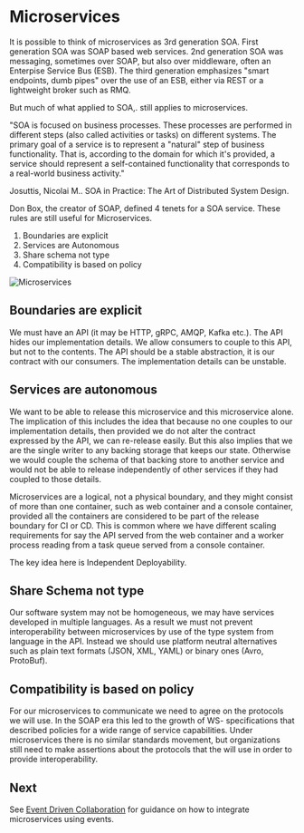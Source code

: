 # Microservices

It is possible to think of microservices as 3rd generation SOA. First
generation SOA was SOAP based web services. 2nd generation SOA was
messaging, sometimes over SOAP, but also over middleware, often an
Enterpise Service Bus (ESB). The third generation emphasizes \"smart
endpoints, dumb pipes\" over the use of an ESB, either via REST or a
lightweight broker such as RMQ.

But much of what applied to SOA,. still applies to microservices.

\"SOA is focused on business processes. These processes are performed in
different steps (also called activities or tasks) on different systems.
The primary goal of a service is to represent a "natural" step of
business functionality. That is, according to the domain for which it's
provided, a service should represent a self-contained functionality that
corresponds to a real-world business activity.\"

Josuttis, Nicolai M.. SOA in Practice: The Art of Distributed System
Design.

Don Box, the creator of SOAP, defined 4 tenets for a SOA service. These
rules are still useful for Microservices.

1.  Boundaries are explicit
2.  Services are Autonomous
3.  Share schema not type
4.  Compatibility is based on policy

![Microservices](_static/images/Microservices.png)

## Boundaries are explicit

We must have an API (it may be HTTP, gRPC, AMQP, Kafka etc.). The API
hides our implementation details. We allow consumers to couple to this
API, but not to the contents. The API should be a stable abstraction, it
is our contract with our consumers. The implementation details can be
unstable.

## Services are autonomous

We want to be able to release this microservice and this microservice
alone. The implication of this includes the idea that because no one
couples to our implementation details, then provided we do not alter the
contract expressed by the API, we can re-release easily. But this also
implies that we are the single writer to any backing storage that keeps
our state. Otherwise we would couple the schema of that backing store to
another service and would not be able to release independently of other
services if they had coupled to those details.

Microservices are a logical, not a physical boundary, and they might
consist of more than one container, such as web container and a console
container, provided all the containers are considered to be part of the
release boundary for CI or CD. This is common where we have different
scaling requirements for say the API served from the web container and a
worker process reading from a task queue served from a console
container.

The key idea here is Independent Deployability.

## Share Schema not type

Our software system may not be homogeneous, we may have services
developed in multiple languages. As a result we must not prevent
interoperability between microservices by use of the type system from
language in the API. Instead we should use platform neutral alternatives
such as plain text formats (JSON, XML, YAML) or binary ones (Avro,
ProtoBuf).

## Compatibility is based on policy

For our microservices to communicate we need to agree on the protocols
we will use. In the SOAP era this led to the growth of WS-
specifications that described policies for a wide range of service
capabilities. Under microservices there is no similar standards
movement, but organizations still need to make assertions about the
protocols that the will use in order to provide interoperability.

## Next

See [Event Driven Collaboration](EventDrivenCollaboration.html) for
guidance on how to integrate microservices using events.
